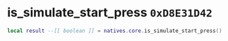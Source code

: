 # is_simulate_start_press `0xD8E31D42`

```lua
local result --[[ boolean ]] = natives.core.is_simulate_start_press()
```